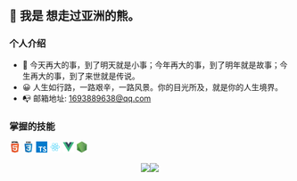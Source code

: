 ## 👋 我是 想走过亚洲的熊。

### 个人介绍

- 🔭 今天再大的事，到了明天就是小事；今年再大的事，到了明年就是故事；今生再大的事，到了来世就是传说。
- 😀 人生如行路，一路艰辛，一路风景。你的目光所及，就是你的人生境界。
- 📭 邮箱地址: 1693889638@qq.com

### 掌握的技能

<code><img height="20" alt="javascript" src="https://raw.githubusercontent.com/github/explore/80688e429a7d4ef2fca1e82350fe8e3517d3494d/topics/html/html.png"></code>
<code><img height="20" alt="javascript" src="https://raw.githubusercontent.com/github/explore/80688e429a7d4ef2fca1e82350fe8e3517d3494d/topics/css/css.png"></code>
<code><img height="20" alt="typescript" src="https://raw.githubusercontent.com/github/explore/80688e429a7d4ef2fca1e82350fe8e3517d3494d/topics/typescript/typescript.png"></code>
<code><img height="20" alt="react" src="https://raw.githubusercontent.com/github/explore/80688e429a7d4ef2fca1e82350fe8e3517d3494d/topics/react/react.png"></code>
<code><img height="20" alt="graphql" src="https://raw.githubusercontent.com/github/explore/80688e429a7d4ef2fca1e82350fe8e3517d3494d/topics/vue/vue.png"></code>
<code><img height="20" alt="nodejs" src="https://raw.githubusercontent.com/github/explore/80688e429a7d4ef2fca1e82350fe8e3517d3494d/topics/nodejs/nodejs.png"></code>    



<div style="text-align:center"><img align="center" src="https://github-readme-stats.vercel.app/api?username=xp-bear&show_icons=true"><img align="center" src="https://github-readme-stats.vercel.app/api/top-langs/?username=xp-bear&layout=compact&theme=buefy&hide_border=true"></div>
